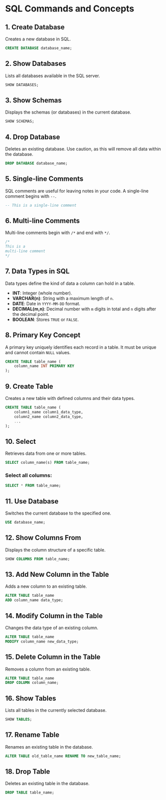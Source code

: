
# SQL Commands and Concepts

## 1. Create Database
Creates a new database in SQL.
```sql
CREATE DATABASE database_name;
```

## 2. Show Databases
Lists all databases available in the SQL server.
```sql
SHOW DATABASES;
```

## 3. Show Schemas
Displays the schemas (or databases) in the current database.
```sql
SHOW SCHEMAS;
```

## 4. Drop Database
Deletes an existing database. Use caution, as this will remove all data within the database.
```sql
DROP DATABASE database_name;
```

## 5. Single-line Comments
SQL comments are useful for leaving notes in your code. A single-line comment begins with `--`.
```sql
-- This is a single-line comment
```

## 6. Multi-line Comments
Multi-line comments begin with `/*` and end with `*/`.
```sql
/* 
This is a 
multi-line comment 
*/
```

## 7. Data Types in SQL
Data types define the kind of data a column can hold in a table.

- **INT**: Integer (whole number).
- **VARCHAR(n)**: String with a maximum length of `n`.
- **DATE**: Date in `YYYY-MM-DD` format.
- **DECIMAL(m,n)**: Decimal number with `m` digits in total and `n` digits after the decimal point.
- **BOOLEAN**: Stores `TRUE` or `FALSE`.

## 8. Primary Key Concept
A primary key uniquely identifies each record in a table. It must be unique and cannot contain `NULL` values.
```sql
CREATE TABLE table_name (
    column_name INT PRIMARY KEY
);
```

## 9. Create Table
Creates a new table with defined columns and their data types.
```sql
CREATE TABLE table_name (
    column1_name column1_data_type,
    column2_name column2_data_type,
    ...
);
```

## 10. Select
Retrieves data from one or more tables.
```sql
SELECT column_name(s) FROM table_name;
```

### Select all columns:
```sql
SELECT * FROM table_name;
```

## 11. Use Database
Switches the current database to the specified one.
```sql
USE database_name;
```

## 12. Show Columns From
Displays the column structure of a specific table.
```sql
SHOW COLUMNS FROM table_name;
```

## 13. Add New Column in the Table
Adds a new column to an existing table.
```sql
ALTER TABLE table_name
ADD column_name data_type;
```

## 14. Modify Column in the Table
Changes the data type of an existing column.
```sql
ALTER TABLE table_name
MODIFY column_name new_data_type;
```

## 15. Delete Column in the Table
Removes a column from an existing table.
```sql
ALTER TABLE table_name
DROP COLUMN column_name;
```

## 16. Show Tables
Lists all tables in the currently selected database.
```sql
SHOW TABLES;
```

## 17. Rename Table
Renames an existing table in the database.
```sql
ALTER TABLE old_table_name RENAME TO new_table_name;
```

## 18. Drop Table
Deletes an existing table in the database.
```sql
DROP TABLE table_name;
```








